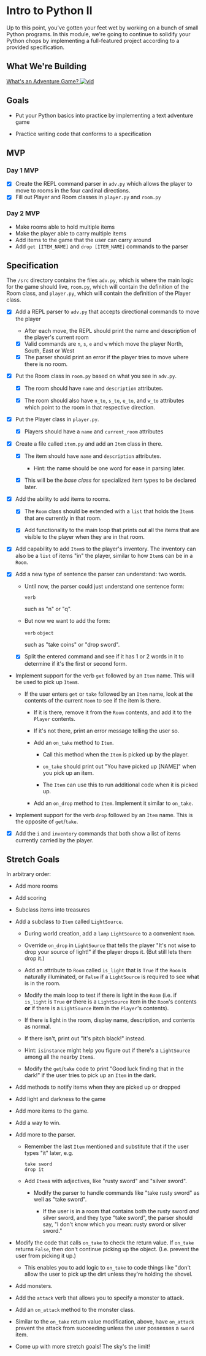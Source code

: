 # Intro to Python II

Up to this point, you've gotten your feet wet by working on a bunch of small Python programs. In this module, we're going to continue to solidify your Python chops by implementing a full-featured project according to a provided specification.


## What We're Building
[What's an Adventure Game? ![vid](https://tk-assets.lambdaschool.com/7928cdb4-b8a3-45a6-b231-5b9d1fc1e002_ScreenShot2019-03-22at5.47.28PM.png)](https://youtu.be/WaZccFqJUT8)


## Goals

* Put your Python basics into practice by implementing a text adventure game

* Practice writing code that conforms to a specification


## MVP

### Day 1 MVP

* [X] Create the REPL command parser in `adv.py` which allows the player to move to rooms
  in the four cardinal directions.
* [X] Fill out Player and Room classes in `player.py` and `room.py`

### Day 2 MVP

* Make rooms able to hold multiple items
* Make the player able to carry multiple items
* Add items to the game that the user can carry around
* Add `get [ITEM_NAME]` and `drop [ITEM_NAME]` commands to the parser

## Specification

The `/src` directory contains the files `adv.py`, which is where the main logic for the game should live, `room.py`, which will contain the definition of the Room class, and `player.py`, which will contain the definition of the Player class.


* [X] Add a REPL parser to `adv.py` that accepts directional commands to move the player
  * After each move, the REPL should print the name and description of the player's current room
  * [X] Valid commands are `n`, `s`, `e` and `w` which move the player North, South, East or West
  * [X] The parser should print an error if the player tries to move where there is no room.

* [X] Put the Room class in `room.py` based on what you see in `adv.py`.

  * [X] The room should have `name` and `description` attributes.

  * [X] The room should also have `n_to`, `s_to`, `e_to`, and `w_to` attributes
    which point to the room in that respective direction.

* [X] Put the Player class in `player.py`.
  * [X] Players should have a `name` and `current_room` attributes


* [X] Create a file called `item.py` and add an `Item` class in there.

  * [X] The item should have `name` and `description` attributes.

     * Hint: the name should be one word for ease in parsing later.

  * [X] This will be the _base class_ for specialized item types to be declared
    later.

* [X] Add the ability to add items to rooms.

  * [X] The `Room` class should be extended with a `list` that holds the `Item`s
    that are currently in that room.

  * [X] Add functionality to the main loop that prints out all the items that are
    visible to the player when they are in that room.

* [x] Add capability to add `Item`s to the player's inventory. The inventory can
  also be a `list` of items "in" the player, similar to how `Item`s can be in a
  `Room`.

* [x] Add a new type of sentence the parser can understand: two words.

  * Until now, the parser could just understand one sentence form:

     `verb`

    such as "n" or "q".

  * But now we want to add the form:

    `verb` `object`

    such as "take coins" or "drop sword".

  * [x] Split the entered command and see if it has 1 or 2 words in it to determine
    if it's the first or second form.

* Implement support for the verb `get` followed by an `Item` name. This will be
  used to pick up `Item`s.

  * If the user enters `get` or `take` followed by an `Item` name, look at the
    contents of the current `Room` to see if the item is there.

     * If it is there, remove it from the `Room` contents, and add it to the
       `Player` contents.

     * If it's not there, print an error message telling the user so.

     * Add an `on_take` method to `Item`.

        * Call this method when the `Item` is picked up by the player.

        * `on_take` should print out "You have picked up [NAME]" when you pick up an item.

        * The `Item` can use this to run additional code when it is picked up.

     * Add an `on_drop` method to `Item`. Implement it similar to `on_take`.

* Implement support for the verb `drop` followed by an `Item` name. This is the
  opposite of `get`/`take`.

* [X] Add the `i` and `inventory` commands that both show a list of items currently
  carried by the player.


## Stretch Goals

In arbitrary order:

* Add more rooms

* Add scoring

* Subclass items into treasures

* Add a subclass to `Item` called `LightSource`.

  * During world creation, add a `lamp` `LightSource` to a convenient `Room`.

  * Override `on_drop` in `LightSource` that tells the player "It's not wise to
  drop your source of light!" if the player drops it. (But still lets them drop
  it.)

  * Add an attribute to `Room` called `is_light` that is `True` if the `Room` is
  naturally illuminated, or `False` if a `LightSource` is required to see what
  is in the room.

  * Modify the main loop to test if there is light in the `Room` (i.e. if
    `is_light` is `True` **or** there is a `LightSource` item in the `Room`'s
    contents **or** if there is a `LightSource` item in the `Player`'s contents).

  * If there is light in the room, display name, description, and contents as
    normal.

  * If there isn't, print out "It's pitch black!" instead.

  * Hint: `isinstance` might help you figure out if there's a `LightSource`
    among all the nearby `Item`s.

  * Modify the `get`/`take` code to print "Good luck finding that in the dark!" if
  the user tries to pick up an `Item` in the dark.

* Add methods to notify items when they are picked up or dropped

* Add light and darkness to the game

* Add more items to the game.

* Add a way to win.

* Add more to the parser.

  * Remember the last `Item` mentioned and substitute that if the user types
    "it" later, e.g.

    ```
    take sword
    drop it
    ```

  * Add `Item`s with adjectives, like "rusty sword" and "silver sword".

    * Modify the parser to handle commands like "take rusty sword" as well as
      "take sword".

      * If the user is in a room that contains both the rusty sword _and_ silver
        sword, and they type "take sword", the parser should say, "I don't know
        which you mean: rusty sword or silver sword."

* Modify the code that calls `on_take` to check the return value. If `on_take`
  returns `False`, then don't continue picking up the object. (I.e. prevent the
  user from picking it up.)

  * This enables you to add logic to `on_take` to code things like "don't allow
    the user to pick up the dirt unless they're holding the shovel.

* Add monsters.

* Add the `attack` verb that allows you to specify a monster to attack.

* Add an `on_attack` method to the monster class.

* Similar to the `on_take` return value modification, above, have `on_attack`
  prevent the attack from succeeding unless the user possesses a `sword` item.

* Come up with more stretch goals! The sky's the limit!

